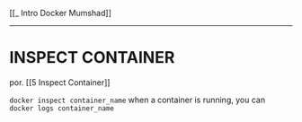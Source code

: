 [[_ Intro Docker Mumshad]]

---
# INSPECT CONTAINER  
por. [[5 Inspect Container]]

`docker inspect container_name`
when a container is running, you can  
`docker logs container_name`  
